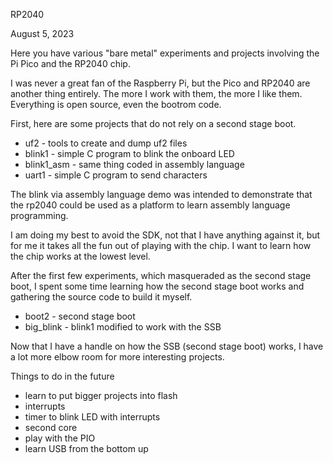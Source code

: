 RP2040

August 5, 2023

Here you have various "bare metal" experiments and projects
involving the Pi Pico and the RP2040 chip.

I was never a great fan of the Raspberry Pi, but the Pico and RP2040 are
another thing entirely.  The more I work with them, the more I like them.
Everything is open source, even the bootrom code.

First, here are some projects that do not rely on a second stage boot.

* uf2 - tools to create and dump uf2 files
* blink1 - simple C program to blink the onboard LED
* blink1_asm - same thing coded in assembly language
* uart1 - simple C program to send characters

The blink via assembly language demo was intended to demonstrate that the rp2040
could be used as a platform to learn assembly language programming.

I am doing my best to avoid the SDK,
not that I have anything against it, but for me it takes
all the fun out of playing with the chip.
I want to learn how the chip  works at the lowest level.

After the first few experiments, which masqueraded as the second stage boot,
I spent some time learning how the second stage boot works and gathering
the source code to build it myself.

* boot2 - second stage boot
* big_blink - blink1 modified to work with the SSB

Now that I have a handle on how the SSB (second stage boot) works,
I have a lot more elbow room for more interesting projects.

Things to do in the future

* learn to put bigger projects into flash
* interrupts
* timer to blink LED with interrupts
* second core
* play with the PIO
* learn USB from the bottom up
